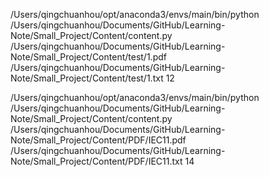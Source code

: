 /Users/qingchuanhou/opt/anaconda3/envs/main/bin/python /Users/qingchuanhou/Documents/GitHub/Learning-Note/Small_Project/Content/content.py /Users/qingchuanhou/Documents/GitHub/Learning-Note/Small_Project/Content/test/1.pdf /Users/qingchuanhou/Documents/GitHub/Learning-Note/Small_Project/Content/test/1.txt 12


/Users/qingchuanhou/opt/anaconda3/envs/main/bin/python /Users/qingchuanhou/Documents/GitHub/Learning-Note/Small_Project/Content/content.py /Users/qingchuanhou/Documents/GitHub/Learning-Note/Small_Project/Content/PDF/IEC11.pdf /Users/qingchuanhou/Documents/GitHub/Learning-Note/Small_Project/Content/PDF/IEC11.txt 14